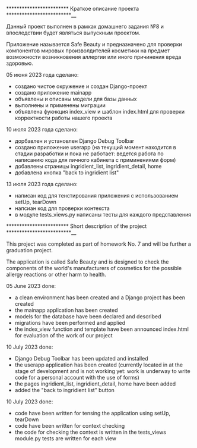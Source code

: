************************    Краткое описание проекта   ***************************__**


Данный проект выполнен в рамках домашнего задания №8 и впоследствии 
будет являться выпускным проектом.

Приложение называется Safe Beauty и предназначено для проверки компонентов
мировых произволдителей косметики на предмет возможности возникновения аллергии
или иного причинения вреда здоровью.


05 июня 2023 года сделано:


- создано чистое окружение и создан Django-проект
- создано приложение  mainapp
- объявлены и описаны модели для базы данных
- выполнены и применены миграции
- объявлена фукнкция index_view и шаблон index.html для проверки 
  корректности работы нашего проекта

10 июля 2023 года сделано:

- дорбавлен и установлен Django Debug Toolbar
- создано приложение  userapp (на текущий момент находится в 
   стадии разработки и пока не работает: ведется работа по 
   написанию кода для личного кабинета с приминениями форм)
- добавлены страницы ingridient_list, ingridient_detail, home
- добавлена кнопка "back to ingridient list"


13 июля 2023 года сделано:
- написан код для тенстирования приложения с использованием setUp, tearDown
- напсиан код для проверки контекста
- в модуле tests_views.py написаны тесты для каждого представления



************************ Short description of the project ***************************__**


This project was completed as part of homework No. 7 and will
be further a graduation project.

The application is called Safe Beauty and is designed to check the components
of the world's manufacturers of cosmetics for the possible allergy reactions
or other harm to health.


05 June 2023 done:


- a clean environment has been created and a Django project has been created
- the mainapp application has been created
- models for the database have been declared and described
- migrations have been performed and applied
- the index_view function and template have been announced index.html for 
   evaluation of the work of our project


10 July 2023 done:

- Django Debug Toolbar has been updated and installed
- the userapp application has been created (currently located in 
 at the stage of development and is not working yet: work is underway to
write code for a personal account with the use of forms)
- the pages ingridient_list, ingridient_detail, home have been added
- added the "back to ingridient list" button


10 July 2023 done:

- code have been written for tensing the application using setUp, tearDown
- code have been written for context checking
- the code for checking the context is written in the tests_views module.py tests are written for each view